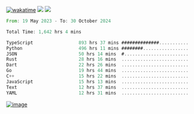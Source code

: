 [![wakatime](https://wakatime.com/badge/user/00eead22-fb14-4dd0-ab8a-3625cafbd50d.svg)](https://wakatime.com/@00eead22-fb14-4dd0-ab8a-3625cafbd50d)
![](https://komarev.com/ghpvc/?username=flatypus)
![](https://pixel.flatypus.me/flatypus?type=tracker)
<!--START_SECTION:waka-->

```rust
From: 19 May 2023 - To: 30 October 2024

Total Time: 1,642 hrs 4 mins

TypeScript                 893 hrs 37 mins ##############...........   54.17 %
Python                     496 hrs 11 mins ########.................   30.08 %
JSON                       50 hrs 14 mins  #........................   03.05 %
Rust                       28 hrs 16 mins  .........................   01.71 %
Dart                       22 hrs 26 mins  .........................   01.36 %
Go                         19 hrs 44 mins  .........................   01.20 %
C++                        15 hrs 22 mins  .........................   00.93 %
JavaScript                 15 hrs 13 mins  .........................   00.92 %
Text                       12 hrs 37 mins  .........................   00.77 %
YAML                       12 hrs 31 mins  .........................   00.76 %
```

<!--END_SECTION:waka-->
[<img alt="image" src="https://github.com/flatypus/flatypus/assets/68029599/0a302dc1-501c-43a0-ae8d-37ec4817f3bd">](https://flatypus.me)

